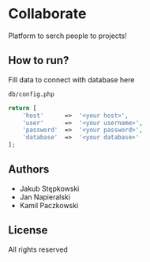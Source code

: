 # Collaborate
Platform to serch people to projects!

## How to run?
Fill data to connect with database here
```
db/config.php
```

```php
return [
    'host'      =>  '<your host>',
    'user'      =>  '<your username>',
    'password'  =>  '<your password>',
    'database'  =>  '<your database>'
];
```

## Authors
- Jakub Stępkowski
- Jan Napieralski
- Kamil Paczkowski


## License
All rights reserved
